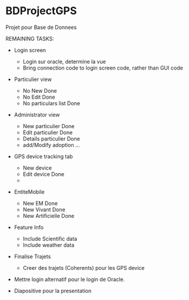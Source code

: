 # BDProjectGPS
Projet pour Base de Donnees


REMAINING TASKS:

  - Login screen
    - Login sur oracle, determine la vue
    - Bring connection code to login screen code, rather than GUI code    

  - Particulier view
    - No New                  Done
    - No Edit                 Done
    - No particulars list     Done
    
  - Administrator view   
    - New particulier         Done
    - Edit particulier        Done
    - Details particulier     Done
    - add/Modify adoption     ...
    
  - GPS device tracking tab
    - New device
    - Edit device         Done
    - 
  - EntiteMobile
    - New EM              Done
    - New Vivant          Done
    - New Artificielle    Done
  
  - Feature Info
    - Include Scientific data
    - Include weather data
    
    
  - Finalise Trajets
    - Creer des trajets (Coherents) pour les GPS device

  
  - Mettre login alternatif pour le login de Oracle.
  - Diapositive pour la presentation
  
    
    
